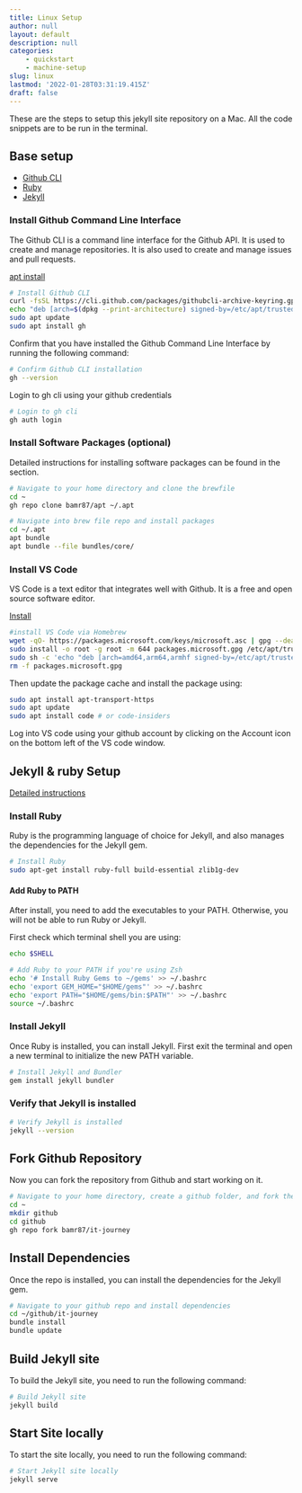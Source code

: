 ```yaml
---
title: Linux Setup
author: null
layout: default
description: null
categories:
    - quickstart
    - machine-setup
slug: linux
lastmod: '2022-01-28T03:31:19.415Z'
draft: false
---
```


These are the steps to setup this jekyll site repository on a Mac. All the code snippets are to be run in the terminal.

## Base setup

- [Github CLI](https://cli.github.com/)
- [Ruby](https://www.ruby-lang.org/)
- [Jekyll](https://jekyllrb.com/)

### Install Github Command Line Interface

The Github CLI is a command line interface for the Github API. It is used to create and manage repositories. It is also used to create and manage issues and pull requests.

[apt install](https://github.com/cli/cli/blob/trunk/docs/install_linux.md#debian-ubuntu-linux-raspberry-pi-os-apt)

```bash
# Install Github CLI
curl -fsSL https://cli.github.com/packages/githubcli-archive-keyring.gpg | sudo dd of=/etc/apt/trusted.gpg.d/githubcli-archive-keyring.gpg
echo "deb [arch=$(dpkg --print-architecture) signed-by=/etc/apt/trusted.gpg.d/githubcli-archive-keyring.gpg] https://cli.github.com/packages stable main" | sudo tee /etc/apt/sources.list.d/github-cli.list > /dev/null
sudo apt update
sudo apt install gh
```

Confirm that you have installed the Github Command Line Interface by running the following command:

```bash
# Confirm Github CLI installation
gh --version
```

Login to gh cli using your github credentials

```bash
# Login to gh cli
gh auth login
```

### Install Software Packages (optional)

Detailed instructions for installing software packages can be found in the [](/quickstart/linux/) section.

```bash
# Navigate to your home directory and clone the brewfile
cd ~
gh repo clone bamr87/apt ~/.apt
```


```bash
# Navigate into brew file repo and install packages
cd ~/.apt
apt bundle
apt bundle --file bundles/core/
```

### Install VS Code

VS Code is a text editor that integrates well with Github. It is a free and open source software editor.

[Install](https://code.visualstudio.com/docs/setup/linux#_debian-and-ubuntu-based-distributions)

```bash
#install VS Code via Homebrew
wget -qO- https://packages.microsoft.com/keys/microsoft.asc | gpg --dearmor > packages.microsoft.gpg
sudo install -o root -g root -m 644 packages.microsoft.gpg /etc/apt/trusted.gpg.d/
sudo sh -c 'echo "deb [arch=amd64,arm64,armhf signed-by=/etc/apt/trusted.gpg.d/packages.microsoft.gpg] https://packages.microsoft.com/repos/code stable main" > /etc/apt/sources.list.d/vscode.list'
rm -f packages.microsoft.gpg

```

Then update the package cache and install the package using:

```bash
sudo apt install apt-transport-https
sudo apt update
sudo apt install code # or code-insiders
```

Log into VS code using your github account by clicking on the Account icon on the bottom left of the VS code window.

## Jekyll & ruby Setup

[Detailed instructions](https://jekyllrb.com/docs/installation/ubuntu/)

### Install Ruby

Ruby is the programming language of choice for Jekyll, and also manages the dependencies for the Jekyll gem.

```bash
# Install Ruby
sudo apt-get install ruby-full build-essential zlib1g-dev
```

#### Add Ruby to PATH

After install, you need to add the executables to your PATH. Otherwise, you will not be able to run Ruby or Jekyll.

First check which terminal shell you are using:

```bash
echo $SHELL
```

```bash
# Add Ruby to your PATH if you're using Zsh
echo '# Install Ruby Gems to ~/gems' >> ~/.bashrc
echo 'export GEM_HOME="$HOME/gems"' >> ~/.bashrc
echo 'export PATH="$HOME/gems/bin:$PATH"' >> ~/.bashrc
source ~/.bashrc
```

### Install Jekyll

Once Ruby is installed, you can install Jekyll. 
First exit the terminal and open a new terminal to initialize the new PATH variable.

```bash
# Install Jekyll and Bundler
gem install jekyll bundler
```

### Verify that Jekyll is installed

```bash
# Verify Jekyll is installed
jekyll --version
```

## Fork Github Repository

Now you can fork the repository from Github and start working on it.

```bash
# Navigate to your home directory, create a github folder, and fork the github repo
cd ~
mkdir github
cd github
gh repo fork bamr87/it-journey
```

## Install Dependencies

Once the repo is installed, you can install the dependencies for the Jekyll gem.

```bash
# Navigate to your github repo and install dependencies
cd ~/github/it-journey
bundle install
bundle update
```

## Build Jekyll site

To build the Jekyll site, you need to run the following command:

```bash
# Build Jekyll site
jekyll build
```

## Start Site locally

To start the site locally, you need to run the following command:

```bash
# Start Jekyll site locally
jekyll serve
```
